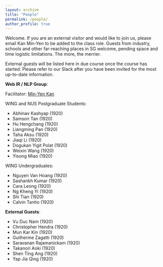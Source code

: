 ```yaml
---
layout: archive
title: "People"
permalink: /people/
author_profile: true
---
```


Welcome. If you are an external visitor and would like to join us, please email Kan Min-Yen to be added to the class role. Guests from industry, schools and other far-reaching places in SG welcome, pending space and time logistic limitations. The more, the merrier.

External guests will be listed here in due course once the course has started. Please refer to our Slack after you have been invited for the most up-to-date information.

**Web IR / NLP Group**:

Facilitator: [Min-Yen Kan](http://www.comp.nus.edu.sg/~kanmy)

WING and NUS Postgraduate Students:
* Abhinav Kashyap (1920)
* Samson Tan (1920)
* Hu Hengchang (1920)
* Liangming Pan (1920)
* Taha Aksu (1920)
* Jiaqi Li (1920)
* Dogukan Yigit Polat (1920)
* Weixin Wang (1920)
* Yisong Miao (1920)

WING Undergraduates:
* Nguyen Van Hoang (1920)
* Sashankh Kumar (1920)
* Cara Leong (1920)
* Ng Kheng Yi (1920)
* Shi Tian (1920)
* Calvin Tantio (1920)

**External Guests**:
* Vu Duc Nam (1920)
* Christopher Hendra (1920)
* Mun Kar Kin (1920)
* Guilherme Zagatti (1920)
* Saravanan Rajamanickam (1920)
* Takanori Aoki (1920)
* Shen Ting Ang (1920)
* Yap Jia Qing (1920)
